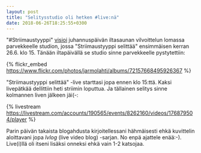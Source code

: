 ```yaml
---
layout: post
title: "Selitysstudio oli hetken #live:nä"
date: 2018-06-26T18:25:55+0300
---
```


"#Striimaustyyppi" [visioi](http://www.infocrea.fi/blogi/2018/06/striimaustyyppi-selittaa/) juhannuspäivän iltasaunan vilvoittelun lomassa parvekkeelle studion, jossa "Striimaustyyppi selittää" ensimmäisen kerran 26.6. klo 15. Tänään iltapäivällä se studio sinne parvekkeelle pystytettiin:

{% flickr_embed https://www.flickr.com/photos/jarmolahti/albums/72157668495926367  %}<!--more-->

"Striimaustyyppi selittää" -live starttasi jopa ennen klo 15:ttä. Kaksi livepätkää dellittiin heti striimin loputtua. Ja tällainen selitys sinne kolmannen liven jälkeen jäi(-: 

{% livestream https://livestream.com/accounts/190565/events/8262160/videos/176879504/player %}

Parin päivän takaista blogahdusta kirjoitellessani hähmäisesti ehkä kuvittelin aloittavani jopa *lvlog* (live video blog) -sarjan. No enpä ajattele enää:-). Live(i)llä oli itseni lisäksi onneksi ehkä vain 1-2 katsojaa. 
